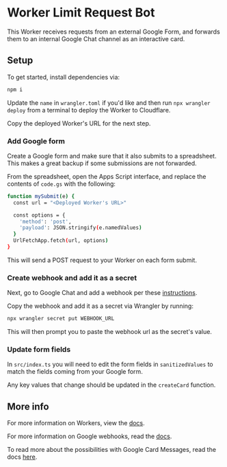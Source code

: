 # Worker Limit Request Bot

This Worker receives requests from an external Google Form, and forwards them to an internal Google Chat channel as an interactive card.

## Setup

To get started, install dependencies via:

```sh
npm i
```

Update the `name` in `wrangler.toml` if you'd like and then run `npx wrangler deploy` from a terminal to deploy the Worker to Cloudflare.

Copy the deployed Worker's URL for the next step.

### Add Google form

Create a Google form and make sure that it also submits to a spreadsheet. This makes a great backup if some submissions are not forwarded.

From the spreadsheet, open the Apps Script interface, and replace the contents of `code.gs` with the following:

```sh
function mySubmit(e) {
  const url = "<Deployed Worker's URL>"

  const options = {
    'method': 'post',
    'payload': JSON.stringify(e.namedValues)
  }
  UrlFetchApp.fetch(url, options)
}
```

This will send a POST request to your Worker on each form submit.

### Create webhook and add it as a secret

Next, go to Google Chat and add a webhook per these [instructions](https://developers.google.com/chat/how-tos/webhooks#step_1_register_the_incoming_webhook).

Copy the webhook and add it as a secret via Wrangler by running:

```sh
npx wrangler secret put WEBHOOK_URL
```

This will then prompt you to paste the webhook url as the secret's value.

### Update form fields

In `src/index.ts` you will need to edit the form fields in `sanitizedValues` to match the fields coming from your Google form.

Any key values that change should be updated in the  `createCard` function.

## More info

For more information on Workers, view the [docs](https://developers.cloudflare.com/workers/).

For more information on Google webhooks, read the [docs](https://developers.google.com/chat/how-tos/webhooks). 

To read more about the possibilities with Google Card Messages, read the docs [here](https://developers.google.com/chat/api/guides/message-formats/cards).
